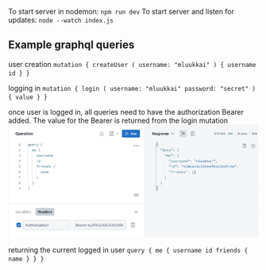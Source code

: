 To start server in nodemon: `npm run dev`
To start server and listen for updates: `node --watch index.js`

## Example graphql queries

user creation
`mutation {
  createUser (
    username: "mluukkai"
  ) {
    username
    id
  }
}`

logging in
`mutation {
  login (
    username: "mluukkai"
    password: "secret"
  ) {
    value
  }
}`

once user is logged in, all queries need to have the authorization Bearer added.
The value for the Bearer is returned from the login mutation
![Alt text](images/login.png 'Login example')

returning the current logged in user
`query {
  me {
    username
    id
    friends {
      name
    }
  }
}`
